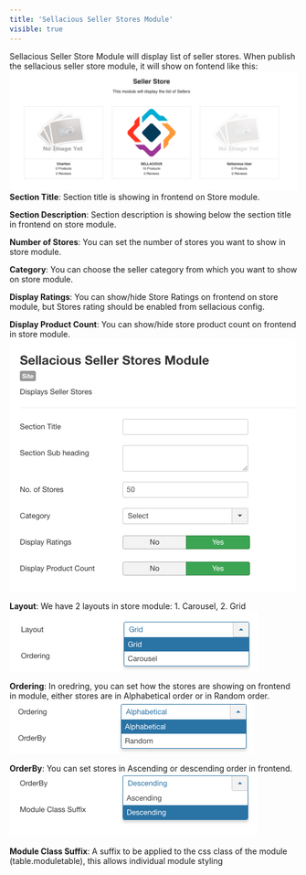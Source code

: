 ```yaml
---
title: 'Sellacious Seller Stores Module'
visible: true
---
```


Sellacious Seller Store Module will display list of seller stores. When publish the sellacious seller store module, it will show on fontend like this:
![](Screen%20Shot%202020-06-08%20at%206.44.32%20PM.png)
**Section Title**: Section title is showing in frontend on Store module.

**Section Description**: Section description is showing below the section title in frontend on store module.

**Number of Stores**: You can set the number of stores you want to show in store module.

**Category**: You can choose the seller category from which you want to show on store module.

**Display Ratings**: You can show/hide Store Ratings on frontend on store module, but Stores rating should be enabled from sellacious config.

**Display Product Count**: You can show/hide store product count on frontend in store module.
![](Screen%20Shot%202020-06-08%20at%207.02.35%20PM.png)

**Layout**: We have 2 layouts in store module: 1. Carousel, 2. Grid![](Screen%20Shot%202020-06-08%20at%207.04.12%20PM.png)

**Ordering**: In oredring, you can set how the stores are showing on frontend in module, either stores are in Alphabetical order or in Random order. ![](Screen%20Shot%202020-06-08%20at%207.04.44%20PM.png)

**OrderBy**: You can set stores in Ascending or descending order in frontend.![](Screen%20Shot%202020-06-08%20at%207.11.33%20PM.png)

**Module Class Suffix**: A suffix to be applied to the css class of the module (table.moduletable), this allows individual module styling